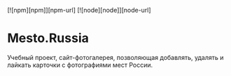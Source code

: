 [![npm][npm]][npm-url]
[![node][node]][node-url]

# Mesto.Russia

Учебный проект, сайт-фотогалерея, позволяющая добавлять, удалять и лайкать карточки с фотографиями мест России.
